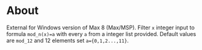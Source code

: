 # About

External for Windows version of Max 8 (Max/MSP). Filter `x` integer input to formula `mod_n(x)=a` with every `a` from a integer list provided. Default values are `mod_12` and 12 elements set `a={0,1,2...,11}`.
